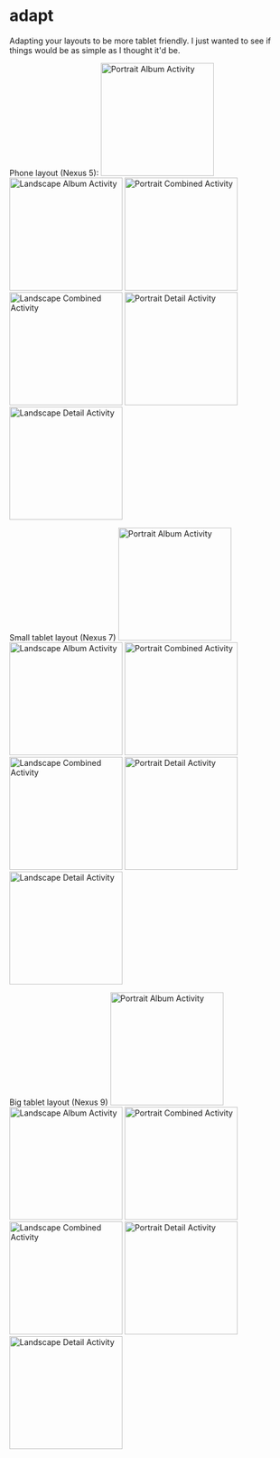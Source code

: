 # adapt
Adapting your layouts to be more tablet friendly. I just wanted to see if things would be as simple as I thought it'd be. 

Phone layout (Nexus 5):
<img src="http://i.imgur.com/Ha9b4rQ.png" alt="Portrait Album Activity" width="200">
<img src="http://i.imgur.com/EHaaEIk.png" alt="Landscape Album Activity" width="200">
<img src="http://i.imgur.com/kTxLHc5.png" alt="Portrait Combined Activity" width="200">
<img src="http://i.imgur.com/nZNcVO1.png" alt="Landscape Combined Activity" width="200">
<img src="http://i.imgur.com/SvbyCuE.png" alt="Portrait Detail Activity" width="200">
<img src="http://i.imgur.com/4dEJ10u.png" alt="Landscape Detail Activity" width="200">

Small tablet layout (Nexus 7)
<img src="http://i.imgur.com/IJJ1JIo.png" alt="Portrait Album Activity" width="200">
<img src="http://i.imgur.com/FXO6lwQ.png" alt="Landscape Album Activity" width="200">
<img src="http://i.imgur.com/9Kn31fw.png" alt="Portrait Combined Activity" width="200">
<img src="http://i.imgur.com/kkug2Kw.png" alt="Landscape Combined Activity" width="200">
<img src="http://i.imgur.com/Lk8y3Vl.png" alt="Portrait Detail Activity" width="200">
<img src="http://i.imgur.com/n2IMCcQ.png" alt="Landscape Detail Activity" width="200">

Big tablet layout (Nexus 9)
<img src="http://i.imgur.com/1xNhNtz.png" alt="Portrait Album Activity" width="200">
<img src="http://i.imgur.com/zaFU1Om.png" alt="Landscape Album Activity" width="200">
<img src="http://i.imgur.com/YhJy1CX.png" alt="Portrait Combined Activity" width="200">
<img src="http://i.imgur.com/PC7kurY.png" alt="Landscape Combined Activity" width="200">
<img src="http://i.imgur.com/xFEm3qF.png" alt="Portrait Detail Activity" width="200">
<img src="http://i.imgur.com/dE7ikGH.png" alt="Landscape Detail Activity" width="200">

